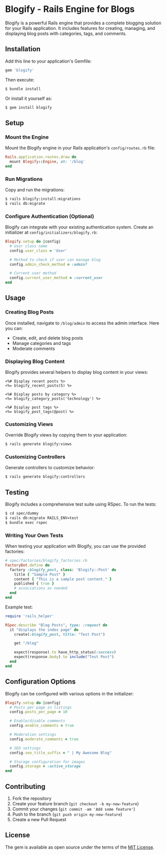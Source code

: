 # Blogify - Rails Engine for Blogs

Blogify is a powerful Rails engine that provides a complete blogging solution for your Rails application. It includes features for creating, managing, and displaying blog posts with categories, tags, and comments.

## Installation

Add this line to your application's Gemfile:

```ruby
gem 'blogify'
```

Then execute:

```bash
$ bundle install
```

Or install it yourself as:

```bash
$ gem install blogify
```

## Setup

### Mount the Engine

Mount the Blogify engine in your Rails application's `config/routes.rb` file:

```ruby
Rails.application.routes.draw do
  mount Blogify::Engine, at: '/blog'
end
```

### Run Migrations

Copy and run the migrations:

```bash
$ rails blogify:install:migrations
$ rails db:migrate
```

### Configure Authentication (Optional)

Blogify can integrate with your existing authentication system. Create an initializer at `config/initializers/blogify.rb`:

```ruby
Blogify.setup do |config|
  # User class name
  config.user_class = 'User'

  # Method to check if user can manage blog
  config.admin_check_method = :admin?

  # Current user method
  config.current_user_method = :current_user
end
```

## Usage

### Creating Blog Posts

Once installed, navigate to `/blog/admin` to access the admin interface. Here you can:

- Create, edit, and delete blog posts
- Manage categories and tags
- Moderate comments

### Displaying Blog Content

Blogify provides several helpers to display blog content in your views:

```erb
<%# Display recent posts %>
<%= blogify_recent_posts(5) %>

<%# Display posts by category %>
<%= blogify_category_posts('technology') %>

<%# Display post tags %>
<%= blogify_post_tags(@post) %>
```

### Customizing Views

Override Blogify views by copying them to your application:

```bash
$ rails generate blogify:views
```

### Customizing Controllers

Generate controllers to customize behavior:

```bash
$ rails generate blogify:controllers
```

## Testing

Blogify includes a comprehensive test suite using RSpec. To run the tests:

```bash
$ cd spec/dummy
$ rails db:migrate RAILS_ENV=test
$ bundle exec rspec
```

### Writing Your Own Tests

When testing your application with Blogify, you can use the provided factories:

```ruby
# spec/factories/blogify_factories.rb
FactoryBot.define do
  factory :blogify_post, class: 'Blogify::Post' do
    title { "Sample Post" }
    content { "This is a sample post content." }
    published { true }
    # associations as needed
  end
end
```

Example test:

```ruby
require 'rails_helper'

RSpec.describe "Blog Posts", type: :request do
  it "displays the index page" do
    create(:blogify_post, title: "Test Post")

    get "/blog"

    expect(response).to have_http_status(:success)
    expect(response.body).to include("Test Post")
  end
end
```

## Configuration Options

Blogify can be configured with various options in the initializer:

```ruby
Blogify.setup do |config|
  # Posts per page in listings
  config.posts_per_page = 10

  # Enable/disable comments
  config.enable_comments = true

  # Moderation settings
  config.moderate_comments = true

  # SEO settings
  config.seo_title_suffix = " | My Awesome Blog"

  # Storage configuration for images
  config.storage = :active_storage
end
```

## Contributing

1. Fork the repository
2. Create your feature branch (`git checkout -b my-new-feature`)
3. Commit your changes (`git commit -am 'Add some feature'`)
4. Push to the branch (`git push origin my-new-feature`)
5. Create a new Pull Request

## License

The gem is available as open source under the terms of the [MIT License](https://opensource.org/licenses/MIT).
